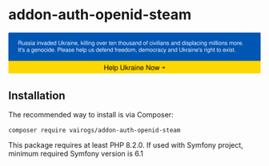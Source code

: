 # addon-auth-openid-steam

[![Stand With Ukraine](https://raw.githubusercontent.com/vshymanskyy/StandWithUkraine/main/banner2-direct.svg)](https://vshymanskyy.github.io/StandWithUkraine)

Installation
------------

The recommended way to install is via Composer:

```
composer require vairogs/addon-auth-openid-steam
```

This package requires at least PHP 8.2.0. If used with Symfony project, minimum required Symfony version is 6.1
